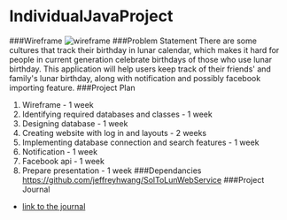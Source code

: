 # IndividualJavaProject
###Wireframe
![wireframe](https://cloud.githubusercontent.com/assets/9372519/10201639/ab56338c-6772-11e5-84c0-3a7129406932.png)
###Problem Statement
There are some cultures that track their birthday in lunar calendar, which makes it hard for people in current generation celebrate birthdays of those who use lunar birthday. This application will help users keep track of their friends' and family's lunar birthday, along with notification and possibly facebook importing feature.
###Project Plan
1. Wireframe - 1 week
1. Identifying required databases and classes - 1 week
1. Designing database - 1 week
1. Creating website with log in and layouts - 2 weeks
1. Implementing database connection and search features - 1 week
1. Notification - 1 week
1. Facebook api - 1 week
1. Prepare presentation - 1 week
###Dependancies
https://github.com/jeffreyhwang/SolToLunWebService
###Project Journal
- [link to the journal](./weekly_journal.md)